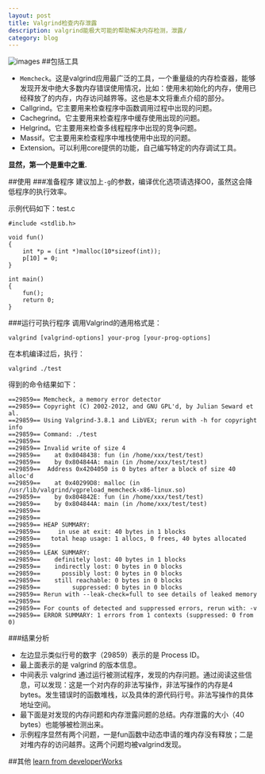 ```yaml
---
layout: post
title: Valgrind检查内存泄露
description: valgrind能极大可能的帮助解决内存检测，泄露/
category: blog
---
```

![images](http://media-cache-ak0.pinimg.com/736x/5c/88/48/5c884845797cff9908a4321197a26216.jpg)
##包括工具
*   `Memcheck`。这是valgrind应用最广泛的工具，一个重量级的内存检查器，能够发现开发中绝大多数内存错误使用情况，比如：使用未初始化的内存，使用已经释放了的内存，内存访问越界等。这也是本文将重点介绍的部分。
*   Callgrind。它主要用来检查程序中函数调用过程中出现的问题。
*   Cachegrind。它主要用来检查程序中缓存使用出现的问题。
*   Helgrind。它主要用来检查多线程程序中出现的竞争问题。
*   Massif。它主要用来检查程序中堆栈使用中出现的问题。
*   Extension。可以利用core提供的功能，自己编写特定的内存调试工具。

__显然，第一个是重中之重.__

##使用
###准备程序
建议加上`-g`的参数，编译优化选项请选择O0，虽然这会降低程序的执行效率。

示例代码如下：test.c

    #include <stdlib.h>
    
    void fun()
    {
        int *p = (int *)malloc(10*sizeof(int));
        p[10] = 0;
    }
    
    int main()
    {
        fun();
        return 0;
    }
    
###运行可执行程序
调用Valgrind的通用格式是：

    valgrind [valgrind-options] your-prog [your-prog-options]
在本机编译过后，执行：

    valgrind ./test
    
得到的命令结果如下：

    ==29859== Memcheck, a memory error detector
    ==29859== Copyright (C) 2002-2012, and GNU GPL'd, by Julian Seward et al.
    ==29859== Using Valgrind-3.8.1 and LibVEX; rerun with -h for copyright info
    ==29859== Command: ./test
    ==29859== 
    ==29859== Invalid write of size 4
    ==29859==    at 0x8048438: fun (in /home/xxx/test/test)
    ==29859==    by 0x804844A: main (in /home/xxx/test/test)
    ==29859==  Address 0x4204050 is 0 bytes after a block of size 40 alloc'd
    ==29859==    at 0x40299D8: malloc (in /usr/lib/valgrind/vgpreload_memcheck-x86-linux.so)
    ==29859==    by 0x804842E: fun (in /home/xxx/test/test)
    ==29859==    by 0x804844A: main (in /home/xxx/test/test)
    ==29859== 
    ==29859== 
    ==29859== HEAP SUMMARY:
    ==29859==     in use at exit: 40 bytes in 1 blocks
    ==29859==   total heap usage: 1 allocs, 0 frees, 40 bytes allocated
    ==29859== 
    ==29859== LEAK SUMMARY:
    ==29859==    definitely lost: 40 bytes in 1 blocks
    ==29859==    indirectly lost: 0 bytes in 0 blocks
    ==29859==      possibly lost: 0 bytes in 0 blocks
    ==29859==    still reachable: 0 bytes in 0 blocks
    ==29859==         suppressed: 0 bytes in 0 blocks
    ==29859== Rerun with --leak-check=full to see details of leaked memory
    ==29859== 
    ==29859== For counts of detected and suppressed errors, rerun with: -v
    ==29859== ERROR SUMMARY: 1 errors from 1 contexts (suppressed: 0 from 0)
    
###结果分析 
*   左边显示类似行号的数字（29859）表示的是 Process ID。
*   最上面表示的是 valgrind 的版本信息。
*   中间表示 valgrind 通过运行被测试程序，发现的内存问题。通过阅读这些信息，可以发现：这是一个对内存的非法写操作，非法写操作的内存是4 bytes。发生错误时的函数堆栈，以及具体的源代码行号。非法写操作的具体地址空间。
*   最下面是对发现的内存问题和内存泄露问题的总结。内存泄露的大小（40 bytes）也能够被检测出来。
*   示例程序显然有两个问题，一是fun函数中动态申请的堆内存没有释放；二是对堆内存的访问越界。这两个问题均被valgrind发现。

##其他
[learn from developerWorks](https://www.ibm.com/developerworks/cn/linux/l-cn-valgrind/)

   